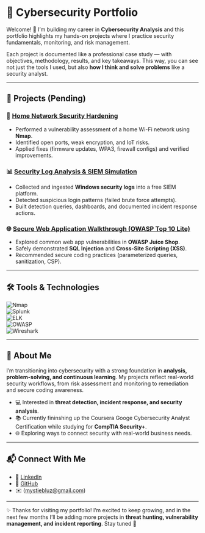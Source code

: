 # 🔐 Cybersecurity Portfolio  

Welcome! 👋 I’m building my career in **Cybersecurity Analysis** and this portfolio highlights my hands-on projects where I practice security fundamentals, monitoring, and risk management.  

Each project is documented like a professional case study — with objectives, methodology, results, and key takeaways. This way, you can see not just the tools I used, but also **how I think and solve problems** like a security analyst.  

---

## 📂 Projects (Pending)  

### 🏡 [Home Network Security Hardening](./home-network-security/README.md)  
- Performed a vulnerability assessment of a home Wi-Fi network using **Nmap**.  
- Identified open ports, weak encryption, and IoT risks.  
- Applied fixes (firmware updates, WPA3, firewall configs) and verified improvements.  

### 📊 [Security Log Analysis & SIEM Simulation](./siem-log-analysis/README.md)  
- Collected and ingested **Windows security logs** into a free SIEM platform.  
- Detected suspicious login patterns (failed brute force attempts).  
- Built detection queries, dashboards, and documented incident response actions.  

### 🌐 [Secure Web Application Walkthrough (OWASP Top 10 Lite)](./owasp-web-app/README.md)  
- Explored common web app vulnerabilities in **OWASP Juice Shop**.  
- Safely demonstrated **SQL Injection** and **Cross-Site Scripting (XSS)**.  
- Recommended secure coding practices (parameterized queries, sanitization, CSP).  

---

## 🛠️ Tools & Technologies  

![Nmap](https://img.shields.io/badge/Tool-Nmap-blue)  
![Splunk](https://img.shields.io/badge/Tool-Splunk-lightgrey)  
![ELK](https://img.shields.io/badge/Tool-ELK_Stack-yellow)  
![OWASP](https://img.shields.io/badge/Tool-OWASP_Juice_Shop-orange)  
![Wireshark](https://img.shields.io/badge/Tool-Wireshark-blueviolet)  

---

## 🌟 About Me  

I’m transitioning into cybersecurity with a strong foundation in **analysis, problem-solving, and continuous learning**. My projects reflect real-world security workflows, from risk assessment and monitoring to remediation and secure coding awareness.  

- 💻 Interested in **threat detection, incident response, and security analysis**.  
- 📚 Currently fininshing up the Coursera Googe Cybersecurity Analyst Certification while studying for **CompTIA Security+**.  
- 🌐 Exploring ways to connect security with real-world business needs.  

---

## 📬 Connect With Me  

- 💼 [LinkedIn](https://www.linkedin.com/in/mystiebluz)  
- 🐙 [GitHub](https://github.com/mystiebluz)  
- ✉️ (mystiebluz@gmail.com)  

---
✨ Thanks for visiting my portfolio! I’m excited to keep growing, and in the next few months I’ll be adding more projects in **threat hunting, vulnerability management, and incident reporting**. Stay tuned 🚀  


